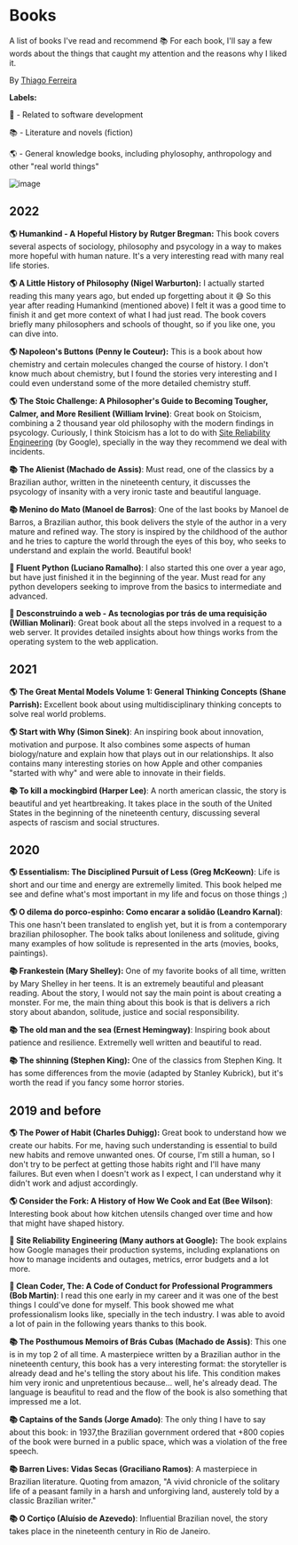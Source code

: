 # Books
A list of books I've read and recommend 📚 For each book, I'll say a few words about the things that caught my attention and the reasons why I liked it.

By [Thiago Ferreira](https://thiagoferreiraw.github.io/thiagoferreiraw/)

**Labels:**

🤖 - Related to software development

📚 - Literature and novels (fiction)

🌎 - General knowledge books, including phylosophy, anthropology and other "real world things"

![image](https://media.giphy.com/media/dB6ogWRDUsMKuAWrqi/giphy-downsized.gif)

## 2022

**🌎 Humankind - A Hopeful History by Rutger Bregman:** This book covers several aspects of sociology, philosophy and psycology in a way to makes more hopeful with human nature. It's a very interesting read with many real life stories.

**🌎 A Little History of Philosophy (Nigel Warburton):** I actually started reading this many years ago, but ended up forgetting about it 😅 So this year after reading Humankind (mentioned above) I felt it was a good time to finish it and get more context of what I had just read. The book covers briefly many philosophers and schools of thought, so if you like one, you can dive into.

**🌎 Napoleon's Buttons (Penny le Couteur):** This is a book about how chemistry and certain molecules changed the course of history. I don't know much about chemistry, but I found the stories very interesting and I could even understand some of the more detailed chemistry stuff.

**🌎 The Stoic Challenge: A Philosopher's Guide to Becoming Tougher, Calmer, and More Resilient (William Irvine)**: Great book on Stoicism, combining a 2 thousand year old philosophy with the modern findings in psycology. Curiously, I think Stoicism has a lot to do with [Site Reliability Engineering](https://sre.google/books/) (by Google), specially in the way they recommend we deal with incidents.

**📚 The Alienist (Machado de Assis)**: Must read, one of the classics by a Brazilian author, written in the nineteenth century, it discusses the psycology of insanity with a very ironic taste and beautiful language.

**📚 Menino do Mato (Manoel de Barros)**: One of the last books by Manoel de Barros, a Brazilian author, this book delivers the style of the author in a very mature and refined way. The story is inspired by the childhood of the author and he tries to capture the world through the eyes of this boy, who seeks to understand and explain the world. Beautiful book!

**🤖 Fluent Python (Luciano Ramalho)**: I also started this one over a year ago, but have just finished it in the beginning of the year. Must read for any python developers seeking to improve from the basics to intermediate and advanced.

**🤖 Desconstruindo a web - As tecnologias por trás de uma requisição (Willian Molinari)**: Great book about all the steps involved in a request to a web server. It provides detailed insights about how things works from the operating system to the web application.


## 2021
**🌎 The Great Mental Models Volume 1: General Thinking Concepts (Shane Parrish):** Excellent book about using multidisciplinary thinking concepts to solve real world problems. 

**🌎 Start with Why (Simon Sinek)**: An inspiring book about innovation, motivation and purpose. It also combines some aspects of human biology/nature and explain how that plays out in our relationships. It also contains many interesting stories on how Apple and other companies "started with why" and were able to innovate in their fields.

**📚 To kill a mockingbird (Harper Lee)**: A north american classic, the story is beautiful and yet heartbreaking. It takes place in the south of the United States in the beginning of the nineteenth century, discussing several aspects of rascism and social structures.

## 2020

**🌎 Essentialism: The Disciplined Pursuit of Less (Greg McKeown)**: Life is short and our time and energy are extremelly limited. This book helped me see and define what's most important in my life and focus on those things ;)

**🌎 O dilema do porco-espinho: Como encarar a solidão (Leandro Karnal)**: This one hasn't been translated to english yet, but it is from a contemporary brazilian philosopher. The book talks about lonileness and solitude, giving many examples of how solitude is represented in the arts (movies, books, paintings).

**📚 Frankestein (Mary Shelley):** One of my favorite books of all time, written by Mary Shelley in her teens. It is an extremely beautiful and pleasant reading. About the story, I would not say the main point is about creating a monster. For me, the main thing about this book is that is delivers a rich story about abandon, solitude, justice and social responsibility. 

**📚 The old man and the sea (Ernest Hemingway)**: Inspiring book about patience and resilience. Extremelly well written and beautiful to read.

**📚 The shinning (Stephen King):** One of the classics from Stephen King. It has some differences from the movie (adapted by Stanley Kubrick), but it's worth the read if you fancy some horror stories.


## 2019 and before

**🌎 The Power of Habit (Charles Duhigg):** Great book to understand how we create our habits. For me, having such understanding is essential to build new habits and remove unwanted ones. Of course, I'm still a human, so I don't try to be perfect at getting those habits right and I'll have many failures. But even when I doesn't work as I expect, I can understand why it didn't work and adjust accordingly.

**🌎 Consider the Fork: A History of How We Cook and Eat (Bee Wilson)**: Interesting book about how kitchen utensils changed over time and how that might have shaped history.

**🤖 Site Reliability Engineering (Many authors at Google):** The book explains how Google manages their production systems, including explanations on how to manage incidents and outages, metrics, error budgets and a lot more. 


**🤖 Clean Coder, The: A Code of Conduct for Professional Programmers (Bob Martin)**: I read this one early in my career and it was one of the best things I could've done for myself. This book showed me what professionalism looks like, specially in the tech industry. I was able to avoid a lot of pain in the following years thanks to this book.

**📚 The Posthumous Memoirs of Brás Cubas (Machado de Assis)**: This one is in my top 2 of all time. A masterpiece written by a Brazilian author in the nineteenth century, this book has a very interesting format: the storyteller is already dead and he's telling the story about his life. This condition makes him very ironic and unpretentious because... well, he's already dead. The language is beaufitul to read and the flow of the book is also something that impressed me a lot.

**📚 Captains of the Sands (Jorge Amado)**: The only thing I have to say about this book: in 1937,the Brazilian government ordered that +800 copies of the book were burned in a public space, which was a violation of the free speech.

**📚 Barren Lives: Vidas Secas (Graciliano Ramos)**: A masterpiece in Brazilian literature. Quoting from amazon, "A vivid chronicle of the solitary life of a peasant family in a harsh and unforgiving land, austerely told by a classic Brazilian writer."

**📚 O Cortiço (Aluísio de Azevedo)**: Influential Brazilian novel, the story takes place in the nineteenth century in Rio de Janeiro.
